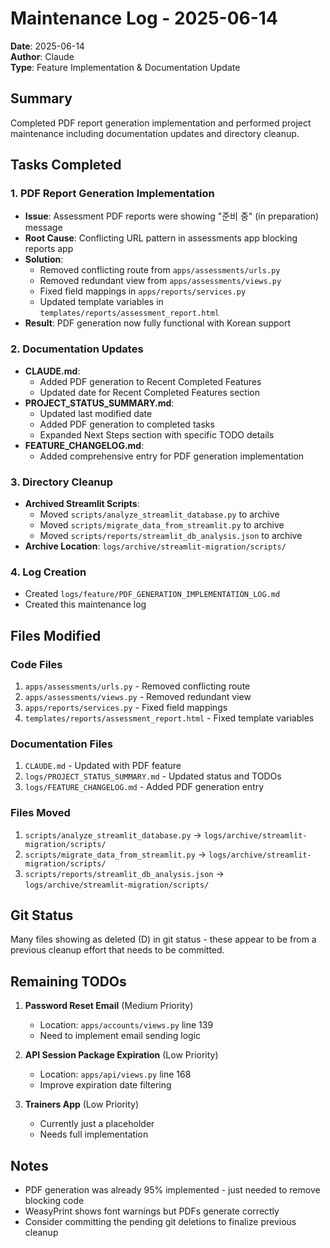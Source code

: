 # Maintenance Log - 2025-06-14

**Date**: 2025-06-14  
**Author**: Claude  
**Type**: Feature Implementation & Documentation Update

## Summary

Completed PDF report generation implementation and performed project maintenance including documentation updates and directory cleanup.

## Tasks Completed

### 1. PDF Report Generation Implementation
- **Issue**: Assessment PDF reports were showing "준비 중" (in preparation) message
- **Root Cause**: Conflicting URL pattern in assessments app blocking reports app
- **Solution**: 
  - Removed conflicting route from `apps/assessments/urls.py`
  - Removed redundant view from `apps/assessments/views.py`
  - Fixed field mappings in `apps/reports/services.py`
  - Updated template variables in `templates/reports/assessment_report.html`
- **Result**: PDF generation now fully functional with Korean support

### 2. Documentation Updates
- **CLAUDE.md**: 
  - Added PDF generation to Recent Completed Features
  - Updated date for Recent Completed Features section
- **PROJECT_STATUS_SUMMARY.md**: 
  - Updated last modified date
  - Added PDF generation to completed tasks
  - Expanded Next Steps section with specific TODO details
- **FEATURE_CHANGELOG.md**: 
  - Added comprehensive entry for PDF generation implementation

### 3. Directory Cleanup
- **Archived Streamlit Scripts**:
  - Moved `scripts/analyze_streamlit_database.py` to archive
  - Moved `scripts/migrate_data_from_streamlit.py` to archive  
  - Moved `scripts/reports/streamlit_db_analysis.json` to archive
- **Archive Location**: `logs/archive/streamlit-migration/scripts/`

### 4. Log Creation
- Created `logs/feature/PDF_GENERATION_IMPLEMENTATION_LOG.md`
- Created this maintenance log

## Files Modified

### Code Files
1. `apps/assessments/urls.py` - Removed conflicting route
2. `apps/assessments/views.py` - Removed redundant view
3. `apps/reports/services.py` - Fixed field mappings
4. `templates/reports/assessment_report.html` - Fixed template variables

### Documentation Files
1. `CLAUDE.md` - Updated with PDF feature
2. `logs/PROJECT_STATUS_SUMMARY.md` - Updated status and TODOs
3. `logs/FEATURE_CHANGELOG.md` - Added PDF generation entry

### Files Moved
1. `scripts/analyze_streamlit_database.py` → `logs/archive/streamlit-migration/scripts/`
2. `scripts/migrate_data_from_streamlit.py` → `logs/archive/streamlit-migration/scripts/`
3. `scripts/reports/streamlit_db_analysis.json` → `logs/archive/streamlit-migration/scripts/`

## Git Status

Many files showing as deleted (D) in git status - these appear to be from a previous cleanup effort that needs to be committed.

## Remaining TODOs

1. **Password Reset Email** (Medium Priority)
   - Location: `apps/accounts/views.py` line 139
   - Need to implement email sending logic

2. **API Session Package Expiration** (Low Priority)
   - Location: `apps/api/views.py` line 168
   - Improve expiration date filtering

3. **Trainers App** (Low Priority)
   - Currently just a placeholder
   - Needs full implementation

## Notes

- PDF generation was already 95% implemented - just needed to remove blocking code
- WeasyPrint shows font warnings but PDFs generate correctly
- Consider committing the pending git deletions to finalize previous cleanup